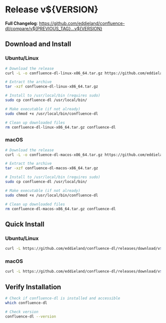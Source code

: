 # Release v${VERSION}

**Full Changelog**: https://github.com/eddieland/confluence-dl/compare/v${PREVIOUS_TAG}...v${VERSION}

## Download and Install

### Ubuntu/Linux

```bash
# Download the release
curl -L -o confluence-dl-linux-x86_64.tar.gz https://github.com/eddieland/confluence-dl/releases/download/v${VERSION}/confluence-dl-linux-x86_64-v${VERSION}.tar.gz

# Extract the archive
tar -xzf confluence-dl-linux-x86_64.tar.gz

# Install to /usr/local/bin (requires sudo)
sudo cp confluence-dl /usr/local/bin/

# Make executable (if not already)
sudo chmod +x /usr/local/bin/confluence-dl

# Clean up downloaded files
rm confluence-dl-linux-x86_64.tar.gz confluence-dl
```

### macOS

```bash
# Download the release
curl -L -o confluence-dl-macos-x86_64.tar.gz https://github.com/eddieland/confluence-dl/releases/download/v${VERSION}/confluence-dl-macos-x86_64-v${VERSION}.tar.gz

# Extract the archive
tar -xzf confluence-dl-macos-x86_64.tar.gz

# Install to /usr/local/bin (requires sudo)
sudo cp confluence-dl /usr/local/bin/

# Make executable (if not already)
sudo chmod +x /usr/local/bin/confluence-dl

# Clean up downloaded files
rm confluence-dl-macos-x86_64.tar.gz confluence-dl
```

## Quick Install

### Ubuntu/Linux

```bash
curl -L https://github.com/eddieland/confluence-dl/releases/download/v${VERSION}/confluence-dl-linux-x86_64-v${VERSION}.tar.gz | tar -xz && sudo cp confluence-dl /usr/local/bin/ && sudo chmod +x /usr/local/bin/confluence-dl && rm confluence-dl
```

### macOS

```bash
curl -L https://github.com/eddieland/confluence-dl/releases/download/v${VERSION}/confluence-dl-macos-x86_64-v${VERSION}.tar.gz | tar -xz && sudo cp confluence-dl /usr/local/bin/ && sudo chmod +x /usr/local/bin/confluence-dl && rm confluence-dl
```

## Verify Installation

```bash
# Check if confluence-dl is installed and accessible
which confluence-dl

# Check version
confluence-dl --version
```
